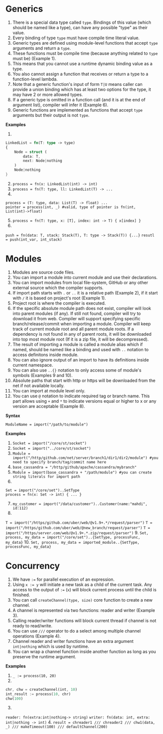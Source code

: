 # Generics

1. There is a special data type called `type`. Bindings of this value (which should be named like a type), can have any possible "type" as their value.
2. Every binding of type `type` must have compile time literal value.
3. Generic types are defined using module-level functions that accept `type` arguments and return a `type`. 
4. These functions must be compile time (because anything related to `type` must be) (Example 1). 
5. This means that you cannot use a runtime dynamic binding value as a type.
6. You also cannot assign a function that receives or return a type to a function-level lambda.
7. Note that a generic function's input of form `T|U` means caller can provide a union binding which has at least two options for the type, it may have 2 or more allowed types.
8. If a generic type is omitted in a function call (and it is at the end of argument list), compiler will infer it (Example 6). 
9. Generic functions are implemented as functions that accept `type` arguments but their output is not `type`.

**Examples**

1. 
```rust
LinkedList = fn(T: type -> type)
{
	Node = struct (
		data: T,
		next: Node|nothing
	)
	Node|nothing
}
```
2. `process = fn(x: LinkedList(int) -> int)`
3. `process = fn(T: type, ll: LinkedList(T) -> ...`
4. 
```
process = (T: type, data: List(T) -> float) ...
pointer = process(int, _) #valid, type of pointer is fn(int, List(int)->float)
```
5. `process = fn(T: type, x: [T], index: int -> T) { x[index] }`
6. 
`push = fn(data: T, stack: Stack(T), T: type -> Stack(T)) {...}`
`resutl = push(int_var, int_stack)`

# Modules

1. Modules are source code files. 
2. You can import a module into current module and use their declarations. 
3. You can import modules from local file-system, GitHub or any other external source which the compiler supports.
4. If import path starts with `.` or `..` it is a relative path (Example 2), if it start with `/` it is based on project's root (Example 1).
5. Project root is where the compiler is executed.
6. If the specific absolute module path does not exist, compiler will look into parent modules (if any). If still not found, compiler will try to download it from web. Compiler will support specifying specific branch/release/commit when importing a module. Compiler will keep track of current module root and all parent module roots. If a dependency is not found in any of parent roots, it will be downloaded into top most module root (If it is a zip file, it will be decompressed).
7. The result of importing a module is called a module alias which if named, should be named like a binding and used with `..` notation to access definitons inside module. 
8. You can also ignore output of an import to have its definitions inside current namespace. 
9. You can also use `..{}` notation to only access some of module's symbols (Examples 9 and 10).
10. Absolute paths that start with http or https will be downloaded from the net if not available locally.
11. You can import at module level only.
12. You can use `@` notation to indicate required tag or branch name. This part allows using `+` and `*` to indicate versions equal or higher to x or any version are acceptable (Example 8).

**Syntax**

`ModuleName = import("/path/to/module")`

**Examples**

1. `Socket = import("/core/st/socket")`
2. `Socket = import("../core/st/socket")`
3. `Module = import("/http/github.com/net/server/branch1/dir1/dir2/module") #you need to specify branch/tag/commit name here`
4. `base_cassandra = "/http/github/apache/cassandra/mybranch"`
5. `Module = import(base_cassandra + "/path/module") #you can create string literals for import path`
6.
```
Set = import("/core/set")..SetType
process = fn(x: Set -> int) { ... }
```
7. `my_customer = import("/data/customer")..Customer(name:"mahdi", id:112)`
8.
`T = import("/https/github.com/uber/web/@v1.9+.*/request/parser")`
`T = import("/https/github.com/uber/web/@new_branch/request/parser")`
`T = import("/https/server.com/web/@v1.9+.*.zip/request/parser")`
9. `Set, process, my_data = import("/core/set")..{SetType, processFunc, my_data}`
10. `Set, process, my_data = imported_module..{SetType, processFunc, my_data}`

# Concurrency

1. We have `:=` for parallel execution of an expression. 
2. Using `x := y` will initiate a new task as a child of the current task. Any access to the output of `:=` (`x`) will block current process until the child is finished.
3. You can call `createChannel(type, size)` core function to create a new channel.
4. A channel is represented via two functions: reader and writer (Example 3).
5. Calling reader/writer functions will block current thread if channel is not ready to read/write.
6. You can use `///` operator to do a select among multiple channel operations (Example 4).
7. Channel reader and writer functions have an extra argument `int|nothing` which is used by runtime.
8. You can wrap a channel function inside another function as long as you preserve the runtime argument.

**Examples**

1. `_ := process(10, 20)`
2.
```rust
chr, chw = createChannel(int, 10)
int_result := process(10, chr)
chw(100)
```
3.
`reader: fn(extra:int|nothing-> string)`
`writer: fn(data: int, extra: int|nothing -> int)`
4.
`result = chreader1 /// chreader2 /// chw1(data, _) /// makeTimeout(100) /// defaultChannel(200)`

